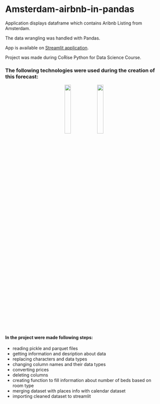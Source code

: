 # Amsterdam-airbnb-in-pandas
Application displays dataframe which contains Aribnb Listing from Amsterdam.

The data wrangling was handled with Pandas.

App is available on [Streamlit application](https://zuzannajusz-amsterdam-airbnb-in-pandas-app-szd8n2.streamlit.app/). 

Project was made during CoRise Python for Data Science Course.
### The following technologies were used during the creation of this forecast:
<p align="center">
<img src="https://upload.wikimedia.org/wikipedia/commons/thumb/e/ed/Pandas_logo.svg/1200px-Pandas_logo.svg.png" width="20%" height="20%" />
<img src="https://res.cloudinary.com/dyd911kmh/image/upload/v1640050215/image27_frqkzv.png" width="20%" height="20%" />

#### In the project were made following steps:
- reading pickle and parquet files
- getting information and desription about data
- replacing characters and data types
- changing column names and their data types
- converting prices
- deleting columns
- creating function to fill information about number of beds based on room type
- merging dataset with places info with calendar dataset
- importing cleaned dataset to streamlit
